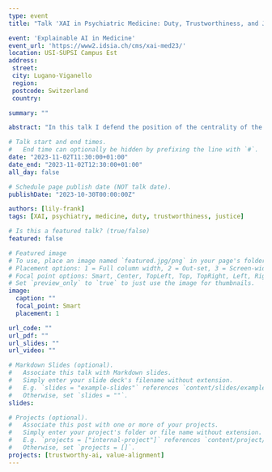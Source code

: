 ```yaml
---
type: event
title: "Talk 'XAI in Psychiatric Medicine: Duty, Trustworthiness, and Justice'"

event: 'Explainable AI in Medicine'
event_url: 'https://www2.idsia.ch/cms/xai-med23/'
location: USI-SUPSI Campus Est
address:
 street: 
 city: Lugano-Viganello
 region: 
 postcode: Switzerland
 country:

summary: ""

abstract: "In this talk I defend the position of the centrality of the trusted doctor in medical ethics, including ethics of psychiatric medicine. Psychiatric medicine faces a series of distinct ethical challenges, associated with the nature of their specialty, their powers (legal and ethical), provider-patient relationship (such as involuntary commitment, risk of stigmatization), and challenges to the field (lack of biomarkers, disability rights movements), etc. The introduction of AI in psychiatric medicine raises unique ethical problems and puts a sharper point on existing ethical challenges regarding introducing AI in medicine, while maintaining physician-patient trust."

# Talk start and end times.
#   End time can optionally be hidden by prefixing the line with `#`.
date: "2023-11-02T11:30:00+01:00"
date_end: "2023-11-02T12:30:00+01:00"
all_day: false

# Schedule page publish date (NOT talk date).
publishDate: "2023-10-30T00:00:00Z"

authors: [lily-frank]
tags: [XAI, psychiatry, medicine, duty, trustworthiness, justice]

# Is this a featured talk? (true/false)
featured: false

# Featured image
# To use, place an image named `featured.jpg/png` in your page's folder.
# Placement options: 1 = Full column width, 2 = Out-set, 3 = Screen-width
# Focal point options: Smart, Center, TopLeft, Top, TopRight, Left, Right, BottomLeft, Bottom, BottomRight
# Set `preview_only` to `true` to just use the image for thumbnails.
image:
  caption: ""
  focal_point: Smart
  placement: 1

url_code: ""
url_pdf: ""
url_slides: ""
url_video: ""

# Markdown Slides (optional).
#   Associate this talk with Markdown slides.
#   Simply enter your slide deck's filename without extension.
#   E.g. `slides = "example-slides"` references `content/slides/example-slides.md`.
#   Otherwise, set `slides = ""`.
slides:

# Projects (optional).
#   Associate this post with one or more of your projects.
#   Simply enter your project's folder or file name without extension.
#   E.g. `projects = ["internal-project"]` references `content/project/deep-learning/index.md`.
#   Otherwise, set `projects = []`.
projects: [trustworthy-ai, value-alignment]
---
```

